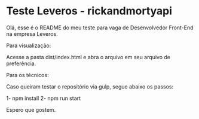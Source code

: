 # Teste Leveros - rickandmortyapi

Olá, esse é o README do meu teste para vaga de Desenvolvedor Front-End na empresa Leveros.

Para visualização:

Acesse a pasta dist/index.html e abra o arquivo em seu arquivo de preferência.

Para os técnicos:

Caso queiram testar o repositório via gulp, segue abaixo os passos:

1- npm install
2- npm run start

Espero que gostem.
